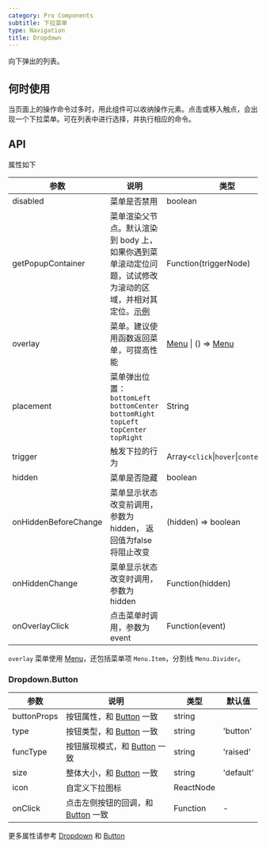 ```yaml
---
category: Pro Components
subtitle: 下拉菜单
type: Navigation
title: Dropdown
---
```


向下弹出的列表。

## 何时使用

当页面上的操作命令过多时，用此组件可以收纳操作元素。点击或移入触点，会出现一个下拉菜单。可在列表中进行选择，并执行相应的命令。

## API

属性如下

| 参数 | 说明 | 类型 | 默认值 |
| --- | --- | --- | --- |
| disabled | 菜单是否禁用 | boolean | - |
| getPopupContainer | 菜单渲染父节点。默认渲染到 body 上，如果你遇到菜单滚动定位问题，试试修改为滚动的区域，并相对其定位。[示例](https://codepen.io/afc163/pen/zEjNOy?editors=0010) | Function(triggerNode) | `() => document.body` |
| overlay | 菜单。建议使用函数返回菜单，可提高性能 | [Menu](/components/menu) \| () => [Menu](/components/menu) | - |
| placement | 菜单弹出位置：`bottomLeft` `bottomCenter` `bottomRight` `topLeft` `topCenter` `topRight` | String | `bottomLeft` |
| trigger | 触发下拉的行为 | Array&lt;`click`\|`hover`\|`contextMenu`> | `['click', 'focus']` |
| hidden | 菜单是否隐藏 | boolean | - |
| onHiddenBeforeChange | 菜单显示状态改变前调用，参数为 hidden， 返回值为false将阻止改变 | (hidden) => boolean | 无 |
| onHiddenChange | 菜单显示状态改变时调用，参数为 hidden | Function(hidden) | - |
| onOverlayClick | 点击菜单时调用，参数为 event | Function(event) | - |

`overlay` 菜单使用 [Menu](/components/menu/)，还包括菜单项 `Menu.Item`，分割线 `Menu.Divider`。

### Dropdown.Button

| 参数 | 说明 | 类型 | 默认值 |
| --- | --- | --- | --- |
| buttonProps | 按钮属性，和 [Button](/components-pro/button/) 一致 | string | |
| type | 按钮类型，和 [Button](/components-pro/button/) 一致 | string | 'button' |
| funcType | 按钮展现模式，和 [Button](/components-pro/button/) 一致 | string | 'raised' |
| size | 整体大小，和 [Button](/components-pro/button/) 一致 | string | 'default' |
| icon | 自定义下拉图标 | ReactNode | |
| onClick | 点击左侧按钮的回调，和 [Button](/components-pro/button/) 一致 | Function | - |

更多属性请参考 [Dropdown](/components-pro/dropdown#API) 和 [Button](/components-pro/button#API)
